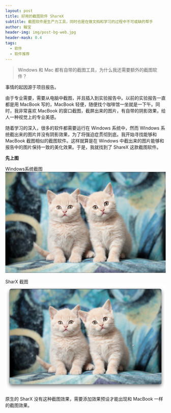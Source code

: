 ```yaml
---
layout: post
title: 好用的截图软件 ShareX
subtitle: 截图软件是生产力工具，同时也是在做文档和学习的过程中不可或缺的帮手
author: 翰宝
header-img: img/post-bg-web.jpg
header-mask: 0.4
tags:
  - 软件
  - 软件推荐
---
```


> Windows 和 Mac 都有自带的截图工具，为什么我还需要额外的截图软件？

事情的起因源于项目报告。

由于专业需要，需要从电脑中截图，并且插入到实验报告中。以前的实验报告一直都是用 MacBook 写的，MacBook 轻便，随便找个咖啡馆一坐就是一下午。同时，我非常喜欢 MacBook 的窗口截图，截屏出来的图片，有自带的阴影效果，给人一种视觉上的专业美感。

随着学习的深入，很多的软件都需要运行在 Windows 系统中，然而 WIndows 系统截出来的图片并没有阴影效果，为了将强迫症贯彻到底。我开始寻找能够和 MacBook 截图相似的截图软件。这样就算是在 Windows 中截出来的图片能够和报告中的图片保持一致的美化效果。于是，我就找到了 ShareX 这款截图软件。

**先上图**

Windows系统截图
![Windows系统截图](/img/in-post-imag/Windows-Screenshot.png)

SharX 截图
![SharX 截图](/img/in-post-imag/SharX-Screenshot.png)

原生的 SharX 没有这种截图效果，需要添加效果预设才能出现和 MacBook 一样的截图效果。

